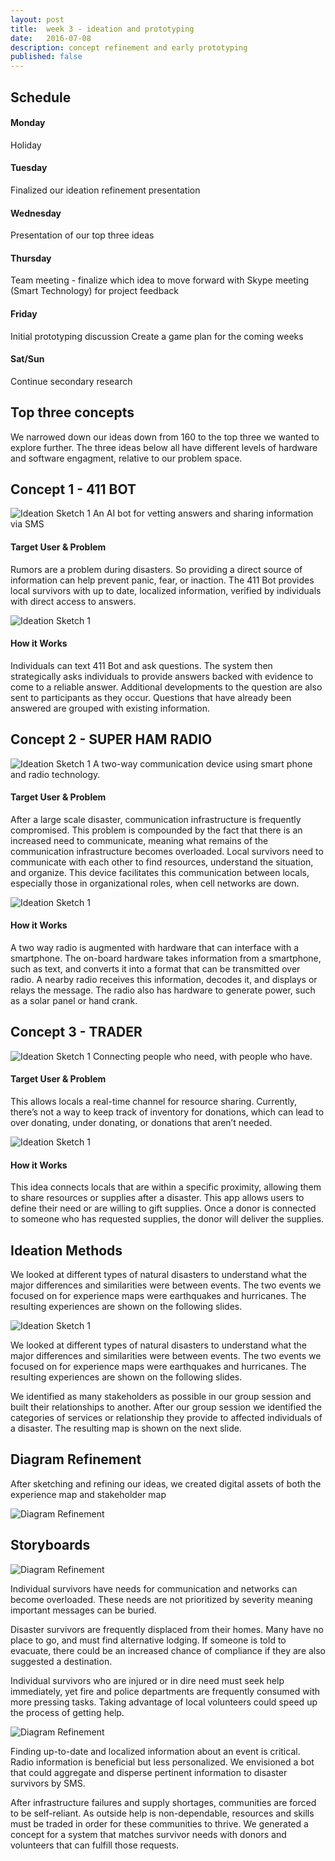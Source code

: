 ```yaml
---
layout: post
title:  week 3 - ideation and prototyping
date:   2016-07-08
description: concept refinement and early prototyping
published: false
---
```

## Schedule  

#### Monday
Holiday

#### Tuesday
Finalized our ideation refinement presentation 

#### Wednesday
Presentation of our top three ideas

#### Thursday
Team meeting - finalize which idea to move forward with
Skype meeting (Smart Technology) for project feedback

#### Friday
Initial prototyping discussion
Create a game plan for the coming weeks

#### Sat/Sun
Continue secondary research

## Top three concepts
We narrowed down our ideas down from 160 to the top three we wanted to explore further. The three ideas below all have different levels of hardware and software engagment, relative to our problem space.

## Concept 1 - 411 BOT
![Ideation Sketch 1](../../../img/week-3/Idea1DiagramHero.png)
An AI bot for vetting answers and sharing information via SMS

#### Target User & Problem
Rumors are a problem during disasters. So providing a direct source of information can help prevent panic, fear, or inaction. The 411 Bot provides local survivors with up to date, localized information, verified by individuals with direct access to answers.

![Ideation Sketch 1](../../../img/week-3/Idea1Diagram.png)

#### How it Works
Individuals can text 411 Bot and ask questions. The system then strategically asks individuals to provide answers backed with evidence to come to a reliable answer. Additional developments to the question are also sent to participants as they occur. Questions that have already been answered are grouped with existing information.

## Concept 2 - SUPER HAM RADIO
![Ideation Sketch 1](../../../img/week-3/Idea2DiagramHero.png)
A two-way communication device using smart phone and radio technology.

#### Target User & Problem
After a large scale disaster, communication infrastructure is frequently compromised. This problem is compounded by the fact that there is an increased need to communicate, meaning what remains of the communication infrastructure becomes overloaded. Local survivors need to communicate with each other to find resources, understand the situation, and organize. This device facilitates this communication between locals, especially those in organizational roles, when cell networks are down.

![Ideation Sketch 1](../../../img/week-3/Idea2Diagram.png)

#### How it Works
A two way radio is augmented with hardware that can interface with a smartphone. The on-board hardware takes information from a smartphone, such as text, and converts it into a format that can be transmitted over radio. A nearby radio receives this information, decodes it, and displays or relays the message. The radio also has hardware to generate power, such as a solar panel or hand crank.

## Concept 3 - TRADER
![Ideation Sketch 1](../../../img/week-3/Idea3DiagramHero.png)
Connecting people who need, with people who have.

#### Target User & Problem
This allows locals a real-time channel for resource sharing. Currently, there’s not a way to keep track of inventory for donations, which can lead to over donating, under donating, or donations that aren’t needed.

![Ideation Sketch 1](../../../img/week-3/Idea3Diagram.png)

#### How it Works
This idea connects locals that are within a specific proximity, allowing them to share resources or supplies after a disaster. This app allows users to define their need or are willing to gift supplies. Once a donor is connected to someone who has requested supplies, the donor will deliver the supplies.








## Ideation Methods
We looked at different types of natural disasters to understand what the major differences and similarities were between events. The two events we focused on for experience maps were earthquakes and hurricanes. The resulting experiences are shown on the following slides.

![Ideation Sketch 1](../../../img/week-0/ideationProcess2.png)

We looked at different types of natural disasters to understand what the major differences and similarities were between events. The two events we focused on for experience maps were earthquakes and hurricanes. The resulting experiences are shown on the following slides.  

We identified as many stakeholders as possible in our group session and built their relationships to another. After our group session we identified the categories of services or relationship they provide to affected individuals of a disaster. The resulting map is shown on the next slide.

## Diagram Refinement

After sketching and refining our ideas, we created digital assets of both the experience map and stakeholder map

![Diagram Refinement](../../../img/week-0/ideationDiagrams1.png)

## Storyboards

![Diagram Refinement](../../../img/week-0/ideationConcepts1.png)

Individual survivors have needs for communication and networks can become overloaded. These needs are not prioritized by severity meaning important messages can be buried.  

Disaster survivors are frequently displaced from their homes. Many have no place to go, and must find alternative lodging. If someone is told to evacuate, there could be an increased chance of compliance if they are also suggested a destination.  

Individual survivors who are injured or in dire need must seek help immediately, yet fire and police departments are frequently consumed with more pressing tasks. Taking advantage of local volunteers could speed up the process of getting help.  

![Diagram Refinement](../../../img/week-0/ideationConcepts2.png)

Finding up-to-date and localized information about an event is critical. Radio information is beneficial but less personalized. We envisioned a bot that could aggregate and disperse pertinent information to disaster survivors by SMS.  

After infrastructure failures and supply shortages, communities are forced to be self-reliant. As outside help is non-dependable, resources and skills must be traded in order for these communities to thrive. We generated a concept for a system that matches survivor needs with donors and volunteers that can fulfill those requests.
